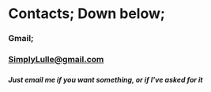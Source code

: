 # Contacts; Down below;

### 
### Gmail;
### SimplyLulle@gmail.com
### 
##### Just email me if you want something, or if I've asked for it
